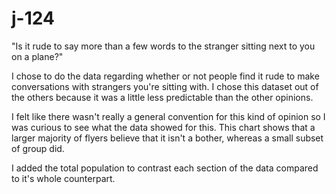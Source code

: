# j-124

"Is it rude to say more than a few words to the stranger sitting next to you on a plane?"

I chose to do the data regarding whether or not people find it rude to make conversations with strangers you're sitting with. I chose this dataset out of the others because it was a little less predictable than the other opinions. 

I felt like there wasn't really a general convention for this kind of opinion so I was curious to see what the data showed for this. This chart shows that a larger majority of flyers believe that it isn't a bother, whereas a small subset of group did.

I added the total population to contrast each section of the data compared to it's whole counterpart.  

